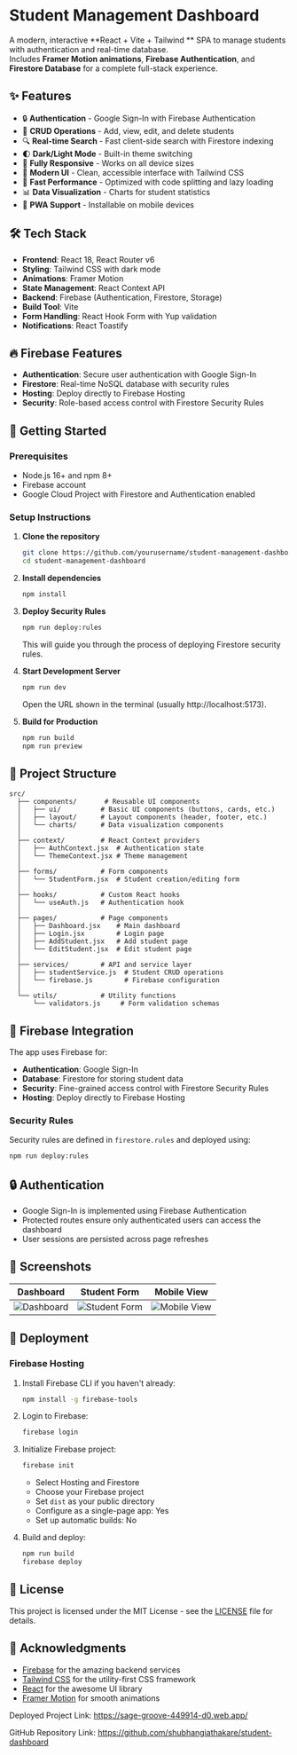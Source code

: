  # Student Management Dashboard

A modern, interactive **React + Vite + Tailwind ** SPA to manage students with authentication and real-time database.  
Includes **Framer Motion animations**, **Firebase Authentication**, and **Firestore Database** for a complete full-stack experience.

## ✨ Features
- 🔒 **Authentication** - Google Sign-In with Firebase Authentication 
- 📝 **CRUD Operations** - Add, view, edit, and delete students
- 🔍 **Real-time Search** - Fast client-side search with Firestore indexing
- 🌓 **Dark/Light Mode** - Built-in theme switching
- 📱 **Fully Responsive** - Works on all device sizes
- 🎨 **Modern UI** - Clean, accessible interface with Tailwind CSS
- 🚀 **Fast Performance** - Optimized with code splitting and lazy loading
- 📊 **Data Visualization** - Charts for student statistics
- 📱 **PWA Support** - Installable on mobile devices

## 🛠 Tech Stack
- **Frontend**: React 18, React Router v6
- **Styling**: Tailwind CSS with dark mode
- **Animations**: Framer Motion
- **State Management**: React Context API 
- **Backend**: Firebase (Authentication, Firestore, Storage)
- **Build Tool**: Vite
- **Form Handling**: React Hook Form with Yup validation
- **Notifications**: React Toastify

## 🔥 Firebase Features
- **Authentication**: Secure user authentication with Google Sign-In
- **Firestore**: Real-time NoSQL database with security rules
- **Hosting**: Deploy directly to Firebase Hosting
- **Security**: Role-based access control with Firestore Security Rules

## 🚀 Getting Started

### Prerequisites
- Node.js 16+ and npm 8+
- Firebase account
- Google Cloud Project with Firestore and Authentication enabled

### Setup Instructions

1. **Clone the repository**
   ```bash
   git clone https://github.com/yourusername/student-management-dashboard.git
   cd student-management-dashboard
   ```

2. **Install dependencies**
   ```bash
   npm install
   ```

3. **Deploy Security Rules**
   ```bash
   npm run deploy:rules
   ```
   This will guide you through the process of deploying Firestore security rules.

4. **Start Development Server**
   ```bash
   npm run dev
   ```
   Open the URL shown in the terminal (usually http://localhost:5173).

5. **Build for Production**
   ```bash
   npm run build
   npm run preview
   ```

## 📁 Project Structure

```
src/
  ├── components/       # Reusable UI components
  │   ├── ui/          # Basic UI components (buttons, cards, etc.)
  │   ├── layout/      # Layout components (header, footer, etc.)
  │   └── charts/      # Data visualization components
  │
  ├── context/         # React Context providers
  │   ├── AuthContext.jsx  # Authentication state
  │   └── ThemeContext.jsx # Theme management
  │
  ├── forms/           # Form components
  │   └── StudentForm.jsx  # Student creation/editing form
  │
  ├── hooks/           # Custom React hooks
  │   └── useAuth.js   # Authentication hook
  │
  ├── pages/           # Page components
  │   ├── Dashboard.jsx    # Main dashboard
  │   ├── Login.jsx        # Login page
  │   ├── AddStudent.jsx   # Add student page
  │   └── EditStudent.jsx  # Edit student page
  │
  ├── services/        # API and service layer
  │   ├── studentService.js  # Student CRUD operations
  │   └── firebase.js        # Firebase configuration
  │
  └── utils/           # Utility functions
      └── validators.js     # Form validation schemas
```

## 🔌 Firebase Integration

The app uses Firebase for:

- **Authentication**: Google Sign-In
- **Database**: Firestore for storing student data
- **Security**: Fine-grained access control with Firestore Security Rules
- **Hosting**: Deploy directly to Firebase Hosting

### Security Rules

Security rules are defined in `firestore.rules` and deployed using:

```bash
npm run deploy:rules
```

## 🔒 Authentication

- Google Sign-In is implemented using Firebase Authentication
- Protected routes ensure only authenticated users can access the dashboard
- User sessions are persisted across page refreshes

## 📸 Screenshots

| Dashboard | Student Form | Mobile View |
|-----------|--------------|-------------|
| ![Dashboard](screenshots/dashboard.png) | ![Student Form](screenshots/form.png) | ![Mobile View](screenshots/mobile.png) |

## 🚀 Deployment

### Firebase Hosting

1. Install Firebase CLI if you haven't already:
   ```bash
   npm install -g firebase-tools
   ```

2. Login to Firebase:
   ```bash
   firebase login
   ```

3. Initialize Firebase project:
   ```bash
   firebase init
   ```
   - Select Hosting and Firestore
   - Choose your Firebase project
   - Set `dist` as your public directory
   - Configure as a single-page app: Yes
   - Set up automatic builds: No

4. Build and deploy:
   ```bash
   npm run build
   firebase deploy
   ```

## 📝 License

This project is licensed under the MIT License - see the [LICENSE](LICENSE) file for details.

## 🙏 Acknowledgments

- [Firebase](https://firebase.google.com/) for the amazing backend services
- [Tailwind CSS](https://tailwindcss.com/) for the utility-first CSS framework
- [React](https://reactjs.org/) for the awesome UI library
- [Framer Motion](https://www.framer.com/motion/) for smooth animations

Deployed Project Link: https://sage-groove-449914-d0.web.app/

GitHub Repository Link: https://github.com/shubhangiathakare/student-dashboard
